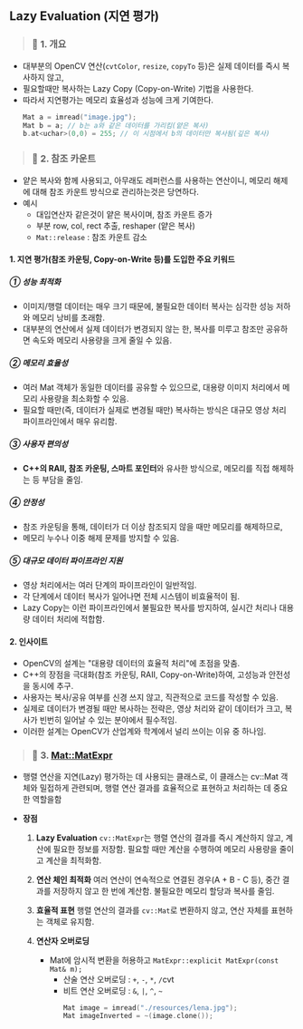## Lazy Evaluation (지연 평가)

> ### 📄 1. 개요
* 대부분의 OpenCV 연산(`cvtColor`, `resize`, `copyTo` 등)은 실제 데이터를 즉시 복사하지 않고,
* 필요할때만 복사하는 Lazy Copy (Copy-on-Write) 기법을 사용한다.
* 따라서 지연평가는 메모리 효율성과 성능에 크게 기여한다.
  ```cpp
  Mat a = imread("image.jpg");
  Mat b = a; // b는 a와 같은 데이터를 가리킴(얕은 복사)
  b.at<uchar>(0,0) = 255; // 이 시점에서 b의 데이터만 복사됨(깊은 복사)
  ```

> ### 📄 2. 참조 카운트

* 얕은 복사와 함께 사용되고, 아무래도 레퍼런스를 사용하는 연산이니,
메모리 해제에 대해 참조 카운트 방식으로 관리하는것은 당연하다.
* 예시
  * 대입연산자 같은것이 얕은 복사이며, 참조 카운트 증가
  * 부분 row, col, rect 추출, reshaper (얕은 복사)
  * `Mat::release` : 참조 카운트 감소

#### 1. 지연 평가(참조 카운팅, Copy-on-Write 등)를 도입한 주요 키워드

##### ① 성능 최적화
* 이미지/행렬 데이터는 매우 크기 때문에, 불필요한 데이터 복사는 심각한 성능 저하와 메모리 낭비를 초래함.
* 대부분의 연산에서 실제 데이터가 변경되지 않는 한, 복사를 미루고 참조만 공유하면 속도와 메모리 사용량을 크게 줄일 수 있음.

##### ② 메모리 효율성
* 여러 Mat 객체가 동일한 데이터를 공유할 수 있으므로, 대용량 이미지 처리에서 메모리 사용량을 최소화할 수 있음.
* 필요할 때만(즉, 데이터가 실제로 변경될 때만) 복사하는 방식은 대규모 영상 처리 파이프라인에서 매우 유리함.

##### ③ 사용자 편의성

* **C++의 RAII, 참조 카운팅, 스마트 포인터**와 유사한 방식으로, 메모리를 직접 해제하는 등 부담을 줄임.

##### ④ 안정성
* 참조 카운팅을 통해, 데이터가 더 이상 참조되지 않을 때만 메모리를 해제하므로,
* 메모리 누수나 이중 해제 문제를 방지할 수 있음.

##### ⑤ 대규모 데이터 파이프라인 지원
* 영상 처리에서는 여러 단계의 파이프라인이 일반적임.
* 각 단계에서 데이터 복사가 일어나면 전체 시스템이 비효율적이 됨.
* Lazy Copy는 이런 파이프라인에서 불필요한 복사를 방지하여, 실시간 처리나 대용량 데이터 처리에 적합함.

#### 2. 인사이트

* OpenCV의 설계는 "대용량 데이터의 효율적 처리"에 초점을 맞춤.
* C++의 장점을 극대화(참조 카운팅, RAII, Copy-on-Write)하여, 고성능과 안전성을 동시에 추구.
* 사용자는 복사/공유 여부를 신경 쓰지 않고, 직관적으로 코드를 작성할 수 있음.
* 실제로 데이터가 변경될 때만 복사하는 전략은, 영상 처리와 같이 데이터가 크고, 복사가 빈번히 일어날 수 있는 분야에서 필수적임.
* 이러한 설계는 OpenCV가 산업계와 학계에서 널리 쓰이는 이유 중 하나임.


> ### 📄 3. [Mat::MatExpr](https://docs.opencv.org/4.x/d1/d10/classcv_1_1MatExpr.html)

* 행렬 연산을 지연(Lazy) 평가하는 데 사용되는 클래스로,
이 클래스는 cv::Mat 객체와 밀접하게 관련되며, 행렬 연산 결과를 효율적으로 표현하고 처리하는 데 중요한 역할을함

* **장점**
  1. **Lazy Evaluation**
  `cv::MatExpr`는 행렬 연산의 결과를 즉시 계산하지 않고, 계산에 필요한 정보를 저장함.
  필요할 때만 계산을 수행하여 메모리 사용량을 줄이고 계산을 최적화함.

  2. **연산 체인 최적화**
  여러 연산이 연속적으로 연결된 경우(A + B - C 등), 중간 결과를 저장하지 않고 한 번에 계산함.
  불필요한 메모리 할당과 복사를 줄임.

  3. **효율적 표현**
  행렬 연산의 결과를 `cv::Mat`로 변환하지 않고, 연산 자체를 표현하는 객체로 유지함.

  4. **연산자 오버로딩**
     * Mat에 암시적 변환을 허용하고 `MatExpr::explicit MatExpr(const Mat& m);`
        * 산술 연산 오버로딩 : `+`, `-`, `*`, `/`cvt
        * 비트 연산 오버로딩 : `&`, `|`, `^`, `~`
            ```cpp
            Mat image = imread("./resources/lena.jpg");
            Mat imageInverted = ~(image.clone());
            ```
